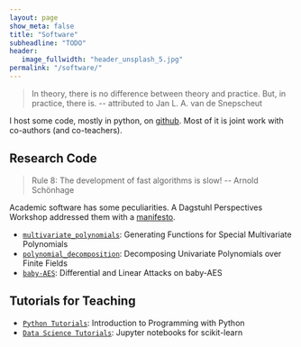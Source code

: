 ```yaml
---
layout: page
show_meta: false
title: "Software"
subheadline: "TODO"
header:
   image_fullwidth: "header_unsplash_5.jpg"
permalink: "/software/"
---
```


> In theory, there is no difference between theory and
> practice. But, in practice, there is. -- attributed to Jan L. A. van de Snepscheut

I host some code, mostly in python, on [github](https://github.com/zieglerk). Most of it is joint work with co-authors (and
		co-teachers).

## Research Code

> Rule 8: The development of fast algorithms is slow! -- Arnold Sch&ouml;nhage

Academic software has some peculiarities. A Dagstuhl
	    Perspectives Workshop addressed them with a <a href="http://drops.dagstuhl.de/opus/volltexte/2017/7146/">manifesto</a>.

- [`multivariate_polynomials`](https://github.com/zieglerk/multivariate_polynomials): Generating
    Functions for Special Multivariate Polynomials
- [`polynomial_decomposition`](https://github.com/zieglerk/polynomial_decomposition): Decomposing
    Univariate Polynomials over Finite Fields
- [`baby-AES`](https://github.com/zieglerk/baby-AES): Differential
    and Linear Attacks on baby-AES

## Tutorials for Teaching

- [`Python Tutorials`](https://github.com/zieglerk/python-tutorials):
  Introduction to Programming with Python
- [`Data Science Tutorials`](https://github.com/zieglerk/polynomial_decomposition):
    Jupyter notebooks for scikit-learn
